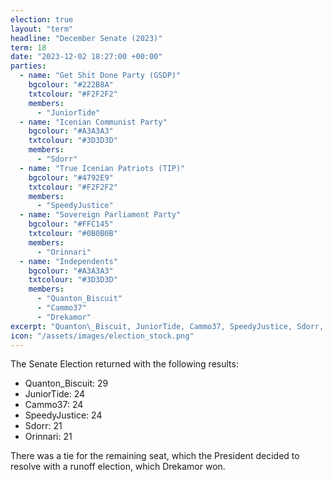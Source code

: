 ```yaml
---
election: true
layout: "term"
headline: "December Senate (2023)"
term: 18
date: "2023-12-02 18:27:00 +00:00"
parties:
  - name: "Get Shit Done Party (GSDP)"
    bgcolour: "#222B8A"
    txtcolour: "#F2F2F2"
    members:
      - "JuniorTide"
  - name: "Icenian Communist Party"
    bgcolour: "#A3A3A3"
    txtcolour: "#3D3D3D"
    members:
      - "Sdorr"
  - name: "True Icenian Patriots (TIP)"
    bgcolour: "#4792E9"
    txtcolour: "#F2F2F2"
    members:
      - "SpeedyJustice"
  - name: "Sovereign Parliament Party"
    bgcolour: "#FFC145"
    txtcolour: "#0B0B0B"
    members:
      - "Orinnari"
  - name: "Independents"
    bgcolour: "#A3A3A3"
    txtcolour: "#3D3D3D"
    members:
      - "Quanton_Biscuit"
      - "Cammo37"
      - "Drekamor"
excerpt: "Quanton\_Biscuit, JuniorTide, Cammo37, SpeedyJustice, Sdorr, Orinnari, and Drekamor elected to the Senate."
icon: "/assets/images/election_stock.png"
---
```

The Senate Election returned with the following results:

- Quanton\_Biscuit: 29
- JuniorTide: 24
- Cammo37: 24
- SpeedyJustice: 24
- Sdorr: 21
- Orinnari: 21

There was a tie for the remaining seat, which the President decided to resolve with a runoff election, which Drekamor won.
